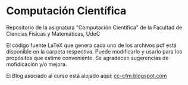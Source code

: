# Computación Científica
Repositorio de la asignatura "Computación Científica" de la Facultad de Ciencias Físicas y Matemáticas, UdeC

El código fuente LaTeX que genera cada uno de los archivos pdf está disponible en la carpeta respectiva. Puede modificarlo y usarlo para los propósitos que estime conveniente. Se agradecen sugerencias de mofidicación y/o mejora.

El Blog asociado al curso está alojado aquí: [cc-cfm.blogspot.com](https://cc-cfm.blogspot.com)
